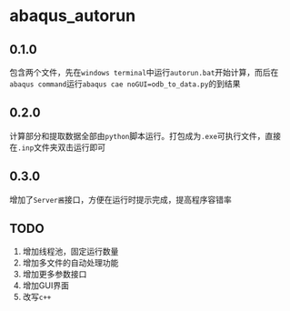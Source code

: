 # abaqus_autorun

## 0.1.0

包含两个文件，先在`windows terminal`中运行`autorun.bat`开始计算，而后在`abaqus command`运行`abaqus cae noGUI=odb_to_data.py`的到结果

## 0.2.0

计算部分和提取数据全部由`python`脚本运行。打包成为`.exe`可执行文件，直接在`.inp`文件夹双击运行即可

## 0.3.0

增加了`Server酱`接口，方便在运行时提示完成，提高程序容错率





## TODO

1. 增加线程池，固定运行数量
2. 增加多文件的自动处理功能
3. 增加更多参数接口
4. 增加GUI界面
5. 改写`c++`